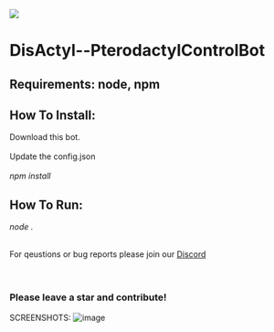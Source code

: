 ![](https://img.shields.io/github/downloads/CorwinDev/Pterodactyl-Controller/total)
# DisActyl--PterodactylControlBot

## Requirements: node, npm


## How To Install:
Download this bot.<br><br>
Update the config.json<br><br>
*npm install*<br>

## How To Run:
*node .*<br><br>

For qeustions or bug reports please join our [Discord](https://discord.gg/k5EnCXs4xX)
<br><br><br>

### Please leave a star and contribute!

SCREENSHOTS:
![image](https://user-images.githubusercontent.com/88144943/147236479-3d47c08b-f54d-48e5-aa02-f80ccb5e4968.png)
